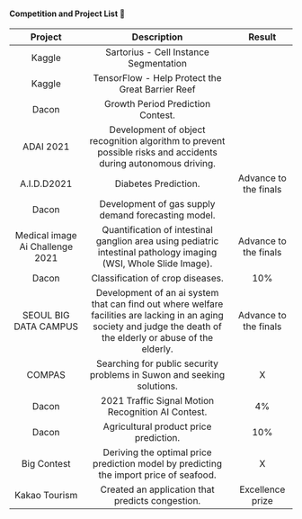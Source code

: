 #### Competition and Project List 📝

|             Project             |                                                                             Description                                                                            |         Result        |
|:-------------------------------:|:------------------------------------------------------------------------------------------------------------------------------------------------------------------:|:---------------------:|
| Kaggle                       |   Sartorius - Cell Instance Segmentation                                                    |                       |
| Kaggle                       |   TensorFlow - Help Protect the Great Barrier Reef                                                   |                       |
| Dacon                       | Growth Period Prediction Contest.                                                     |                       |
| ADAI 2021                       | Development of object recognition algorithm to prevent possible risks and accidents during autonomous driving.                                                     |                       |
| A.I.D.D2021                     | Diabetes Prediction.                                                                                                                                                | Advance to the finals |
| Dacon                           | Development of gas supply demand forecasting model.                                                                                                                 |                      |
| Medical image Ai Challenge 2021 | Quantification of intestinal ganglion area using pediatric intestinal pathology imaging (WSI, Whole Slide Image).                                                  | Advance to the finals |
| Dacon                           | Classification of crop diseases.                                                                                                                                   | 10%                   |
| SEOUL BIG DATA CAMPUS           | Development of an ai system that can find out where welfare facilities are lacking in an aging society and judge the death of the elderly or abuse of the elderly. | Advance to the finals                    |
| COMPAS                          | Searching for public security problems in Suwon and seeking solutions.                                                                                              | X                     |
| Dacon                           | 2021 Traffic Signal Motion Recognition AI Contest.                                                                                                                  | 4%                    |
| Dacon                           | Agricultural product price prediction.                                                                                                                              | 10%                   |
| Big Contest                     | Deriving the optimal price prediction model by predicting the import price of seafood.                                                                              | X                     |
| Kakao Tourism                   | Created an application that predicts congestion.                                                                                                                  | Excellence prize      |

